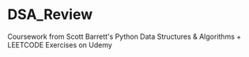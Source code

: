 # DSA_Review
Coursework from Scott Barrett's Python Data Structures &amp; Algorithms + LEETCODE Exercises on Udemy
